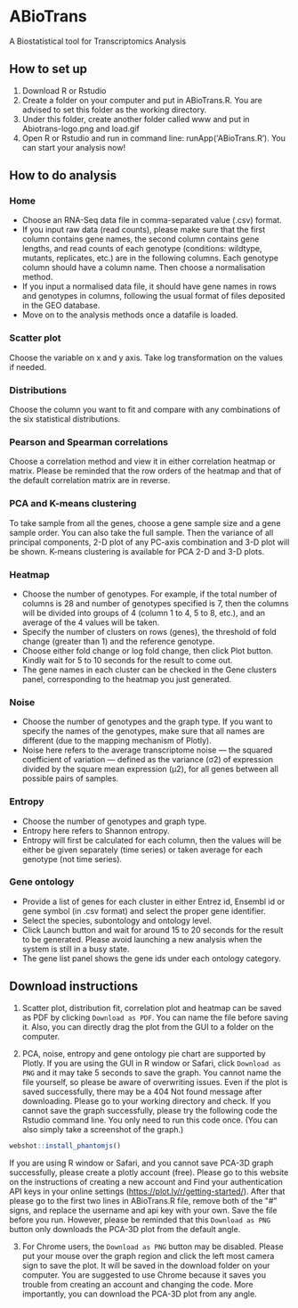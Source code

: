 # ABioTrans
A Biostatistical tool for Transcriptomics Analysis

## How to set up
1. Download R or Rstudio
2. Create a folder on your computer and put in ABioTrans.R. You are advised to set this folder as the working directory. 
3. Under this folder, create another folder called www and put in Abiotrans-logo.png and load.gif
4. Open R or Rstudio and run in command line: runApp('ABioTrans.R’). You can start your analysis now!

## How to do analysis
### Home
* Choose an RNA-Seq data file in comma-separated value (.csv) format. 
* If you input raw data (read counts), please make sure that the first column contains gene names, the second column contains gene lengths, and read counts of each genotype (conditions: wildtype, mutants, replicates, etc.) are in the following columns. Each genotype column should have a column name. Then choose a normalisation method.
* If you input a normalised data file, it should have gene names in rows and genotypes in columns, following the usual format of files deposited in the GEO database. 
* Move on to the analysis methods once a datafile is loaded.

### Scatter plot
 Choose the variable on x and y axis. Take log transformation on the values if needed.

### Distributions
 Choose the column you want to fit and compare with any combinations of the six statistical distributions. 

### Pearson and Spearman correlations
 Choose a correlation method and view it in either correlation heatmap or matrix. Please be reminded that the row orders of the heatmap and that of the default correlation matrix are in reverse.

### PCA and K-means clustering
 To take sample from all the genes, choose a gene sample size and a gene sample order. You can also take the full sample. Then the variance of all principal components,  2-D plot of any PC-axis combination and 3-D plot will be shown. K-means clustering is available for PCA 2-D and 3-D plots.

### Heatmap
* Choose the number of genotypes. For example, if the total number of columns is 28 and number of genotypes specified is 7, then the columns will be divided into groups of 4 (column 1 to 4, 5 to 8, etc.), and an average of the 4 values will be taken. 
* Specify the number of clusters on rows (genes), the threshold of fold change (greater than 1) and the reference genotype.
* Choose either fold change or log fold change, then click Plot button. Kindly wait for 5 to 10 seconds for the result to come out. 
* The gene names in each cluster can be checked in the Gene clusters panel, corresponding to the heatmap you just generated.

### Noise
* Choose the number of genotypes and the graph type. If you want to specify the names of the genotypes, make sure that all names are different (due to the mapping mechanism of Plotly). 
* Noise here refers to the average transcriptome noise — the squared coefficient of variation — defined as the variance (σ2) of expression divided by the square mean expression (μ2), for all genes between all possible pairs of samples. 

### Entropy
* Choose the number of genotypes and graph type.
* Entropy here refers to Shannon entropy.
* Entropy will first be calculated for each column, then the values will be either be given separately (time series) or taken average for each genotype (not time series). 

### Gene ontology
* Provide a list of genes for each cluster in either Entrez id, Ensembl id or gene symbol (in .csv format) and select the proper gene identifier.
* Select the species, subontology and ontology level.
* Click Launch button and wait for around 15 to 20 seconds for the result to be generated. Please avoid launching a new analysis when the system is still in a busy state. 
* The gene list panel shows the gene ids under each ontology category. 

## Download instructions
1. Scatter plot, distribution fit, correlation plot and heatmap can be saved as PDF by clicking `Download as PDF`. You can name the file before saving it. Also, you can directly drag the plot from the GUI to a folder on the computer.

2. PCA, noise, entropy and gene ontology pie chart are supported by Plotly. If you are using the GUI in R window or Safari, click `Download as PNG` and it may take 5 seconds to save the graph. You cannot name the file yourself, so please be aware of overwriting issues. Even if the plot is saved successfully, there may be a 404 Not found message after downloading. Please go to your working directory and check. If you cannot save the graph successfully, please try the following code the Rstudio command line. You only need to run this code once. (You can also simply take a screenshot of the graph.)
```R
webshot::install_phantomjs()
```
If you are using R window or Safari, and you cannot save PCA-3D graph successfully, please create a plotly account (free). Please go to this website on the instructions of creating a new account and Find your authentication API keys in your online settings (https://plot.ly/r/getting-started/). After that please go to the first two lines in ABioTrans.R file, remove both of the "#" signs, and replace the username and api key with your own. Save the file before you run. However, please be reminded that this  `Download as PNG` button only downloads the PCA-3D plot from the default angle.

3. For Chrome users, the `Download as PNG` button may be disabled. Please put your mouse over the graph region and click the left most camera sign to save the plot. It will be saved in the download folder on your computer. You are suggested to use Chrome because it saves you trouble from creating an account and changing the code. More importantly, you can download the PCA-3D plot from any angle.

